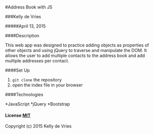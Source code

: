 #Address Book with JS

###Kelly de Vries
 
#####April 13, 2015
 
####Description
 
This web app was designed to practice adding objects as properties of other objects and using jQuery to traverse and manipulate the DOM. It allows the user to add multiple contacts to the address book and add multiple addresses per contact.
 
####Set Up
 
1. `git clone` the repository
2.  open the index file in your browser 

 
####Technologies
 
*JavaScript
*jQuery
*Bootstrap

#### License [MIT](https://gist.github.com/kdv24/3f10fca06a7d78d09abf)
 
Copyright (c) 2015 Kelly de Vries
